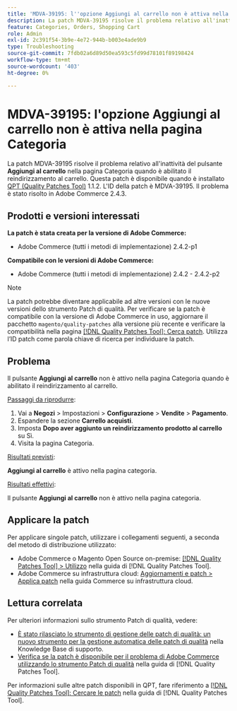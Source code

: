 ```yaml
---
title: 'MDVA-39195: l''opzione Aggiungi al carrello non è attiva nella pagina Categoria'
description: La patch MDVA-39195 risolve il problema relativo all'inattività del pulsante **Aggiungi al carrello** nella pagina Categoria quando è abilitato il reindirizzamento al carrello. Questa patch è disponibile quando è installato [Quality Patches Tool (QPT)](https://experienceleague.adobe.com/en/docs/commerce-operations/tools/quality-patches-tool/quality-patches-tool-to-self-serve-quality-patches) 1.1.2. L'ID della patch è MDVA-39195. Il problema è stato risolto in Adobe Commerce 2.4.3.
feature: Categories, Orders, Shopping Cart
role: Admin
exl-id: 2c391f54-3b9e-4e72-944b-b003e4ade9b9
type: Troubleshooting
source-git-commit: 7fdb02a6d89d50ea593c5fd99d78101f89198424
workflow-type: tm+mt
source-wordcount: '403'
ht-degree: 0%

---
```


# MDVA-39195: l&#39;opzione Aggiungi al carrello non è attiva nella pagina Categoria

La patch MDVA-39195 risolve il problema relativo all&#39;inattività del pulsante **Aggiungi al carrello** nella pagina Categoria quando è abilitato il reindirizzamento al carrello. Questa patch è disponibile quando è installato [QPT (Quality Patches Tool)](https://experienceleague.adobe.com/en/docs/commerce-operations/tools/quality-patches-tool/quality-patches-tool-to-self-serve-quality-patches) 1.1.2. L&#39;ID della patch è MDVA-39195. Il problema è stato risolto in Adobe Commerce 2.4.3.

## Prodotti e versioni interessati

**La patch è stata creata per la versione di Adobe Commerce:**

* Adobe Commerce (tutti i metodi di implementazione) 2.4.2-p1

**Compatibile con le versioni di Adobe Commerce:**

* Adobe Commerce (tutti i metodi di implementazione) 2.4.2 - 2.4.2-p2

>[!NOTE]
>
>La patch potrebbe diventare applicabile ad altre versioni con le nuove versioni dello strumento Patch di qualità. Per verificare se la patch è compatibile con la versione di Adobe Commerce in uso, aggiornare il pacchetto `magento/quality-patches` alla versione più recente e verificare la compatibilità nella pagina [[!DNL Quality Patches Tool]: Cerca patch](https://experienceleague.adobe.com/en/docs/commerce-operations/tools/quality-patches-tool/quality-patches-tool-to-self-serve-quality-patches). Utilizza l’ID patch come parola chiave di ricerca per individuare la patch.

## Problema

Il pulsante **Aggiungi al carrello** non è attivo nella pagina Categoria quando è abilitato il reindirizzamento al carrello.

<u>Passaggi da riprodurre</u>:

1. Vai a **Negozi** > Impostazioni > **Configurazione** > **Vendite** > **Pagamento**.
1. Espandere la sezione **Carrello acquisti**.
1. Imposta **Dopo aver aggiunto un reindirizzamento prodotto al carrello** su Sì.
1. Visita la pagina Categoria.

<u>Risultati previsti</u>:

**Aggiungi al carrello** è attivo nella pagina categoria.

<u>Risultati effettivi</u>:

Il pulsante **Aggiungi al carrello** non è attivo nella pagina categoria.

## Applicare la patch

Per applicare singole patch, utilizzare i collegamenti seguenti, a seconda del metodo di distribuzione utilizzato:

* Adobe Commerce o Magento Open Source on-premise: [[!DNL Quality Patches Tool] > Utilizzo](/help/tools/quality-patches-tool/usage.md) nella guida di [!DNL Quality Patches Tool].
* Adobe Commerce su infrastruttura cloud: [Aggiornamenti e patch > Applica patch](https://experienceleague.adobe.com/docs/commerce-cloud-service/user-guide/develop/upgrade/apply-patches.html) nella guida Commerce su infrastruttura cloud.

## Lettura correlata

Per ulteriori informazioni sullo strumento Patch di qualità, vedere:

* [È stato rilasciato lo strumento di gestione delle patch di qualità: un nuovo strumento per la gestione automatica delle patch di qualità](https://experienceleague.adobe.com/en/docs/commerce-operations/tools/quality-patches-tool/quality-patches-tool-to-self-serve-quality-patches) nella Knowledge Base di supporto.
* [Verifica se la patch è disponibile per il problema di Adobe Commerce utilizzando lo strumento Patch di qualità](/help/tools/quality-patches-tool/patches-available-in-qpt/check-patch-for-magento-issue-with-magento-quality-patches.md) nella guida di [!DNL Quality Patches Tool].

Per informazioni sulle altre patch disponibili in QPT, fare riferimento a [[!DNL Quality Patches Tool]: Cercare le patch](https://experienceleague.adobe.com/tools/commerce-quality-patches/index.html) nella guida di [!DNL Quality Patches Tool].
